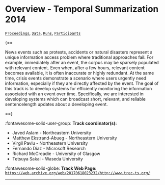 # Overview - Temporal Summarization 2014

[`Proceedings`](./proceedings.md), [`Data`](./data.md), [`Runs`](./runs.md), [`Participants`](./participants.md)

{==

News events such as protests, accidents or natural disasters represent a unique information access problem where traditional approaches fail. For example, immediately after an event, the corpus may be sparsely populated with relevant content. Even when, after a few hours, relevant content becomes available, it is often inaccurate or highly redundant. At the same time, crisis events demonstrate a scenario where users urgently need information, especially if they are directly affected by the event. The goal of this track is to develop systems for efficiently monitoring the information associated with an event over time. Specifically, we are interested in developing systems which can broadcast short, relevant, and reliable sentencelength updates about a developing event.

==}

:fontawesome-solid-user-group: **Track coordinator(s):**

- Javed Aslam - Northeastern University 
- Matthew Ekstrand-Abueg - Northeastern University 
- Virgil Pavlu - Northeastern University 
- Fernando Diaz - Microsoft Research 
- Richard McCreadie - University of Glasgow 
- Tetsuya Sakai - Waseda University 

:fontawesome-solid-globe: **Track Web Page:** [`https://web.archive.org/web/20170618023232/http://www.trec-ts.org/`](https://web.archive.org/web/20170618023232/http://www.trec-ts.org/) 

---

